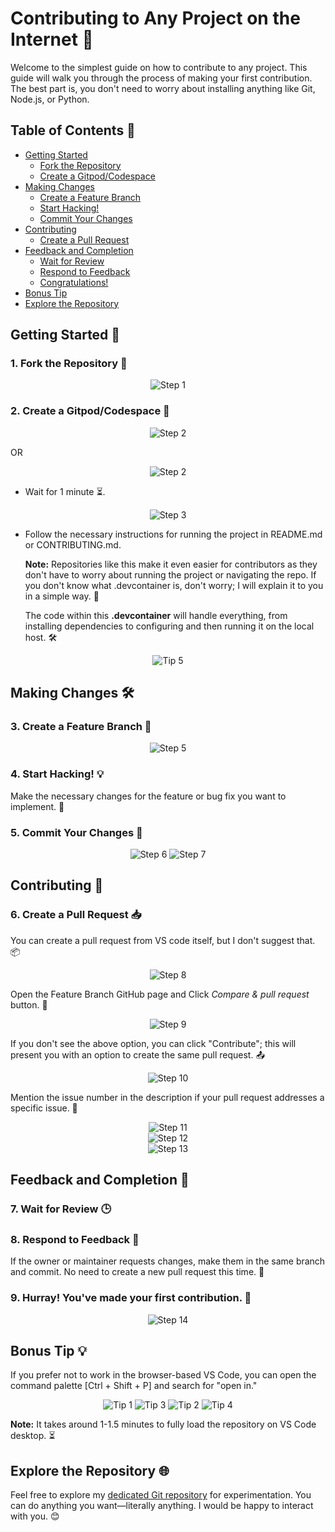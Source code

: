 # Contributing to Any Project on the Internet 🚀

Welcome to the simplest guide on how to contribute to any project. This guide will walk you through the process of making your first contribution. The best part is, you don't need to worry about installing anything like Git, Node.js, or Python.

## Table of Contents 📜

- [Getting Started](#getting-started-)
  - [Fork the Repository](#1-fork-the-repository-)
  - [Create a Gitpod/Codespace](#2-create-a-gitpodcodespace-)
- [Making Changes](#making-changes-)
  - [Create a Feature Branch](#3-create-a-feature-branch-)
  - [Start Hacking!](#4-start-hacking-)
  - [Commit Your Changes](#5-commit-your-changes-)
- [Contributing](#contributing-)
  - [Create a Pull Request](#6-create-a-pull-request-)
- [Feedback and Completion](#feedback-and-completion-)
  - [Wait for Review](#7-wait-for-review-)
  - [Respond to Feedback](#8-respond-to-feedback-)
  - [Congratulations!](#9-congratulations-)
- [Bonus Tip](#bonus-tip-)
- [Explore the Repository](#explore-the-repository-)

## Getting Started 🚀

### 1. Fork the Repository 🍴

<div style="text-align: center;">
   <img src="https://github.com/PriyansuMaurya/easy-contribution/assets/101447544/c01c0685-e5b3-4271-b807-48ecf36831ca" alt="Step 1" />
</div>

### 2. Create a Gitpod/Codespace 🚀

<div style="text-align: center;">
   <img src="https://github.com/PriyansuMaurya/easy-contribution/assets/101447544/abfb7d84-fff4-46af-8d18-b8e05c8606f3" alt="Step 2" />
</div>

OR 

<div style="text-align: center;">
   <img src="https://github.com/PriyansuMaurya/easy-contribution/assets/101447544/91ffab20-5273-46d4-b40b-c93e6f73bd6c" alt="Step 2" />
</div>

- Wait for 1 minute ⏳.

<div style="text-align: center;">
   <img src="https://github.com/PriyansuMaurya/easy-contribution/assets/101447544/f17b5a92-a704-4f88-b44b-03e3acea5d4a" alt="Step 3" />
</div>

- Follow the necessary instructions for running the project in README.md or CONTRIBUTING.md.

  **Note:** Repositories like this make it even easier for contributors as they don't have to worry about running the project or navigating the repo. If you don't know what .devcontainer is, don't worry; I will explain it to you in a simple way. 📝

   The code within this **.devcontainer** will handle everything, from installing dependencies to configuring and then running it on the local host. 🛠️

<div style="text-align: center;">
   <img src="https://github.com/PriyansuMaurya/easy-contribution/assets/101447544/93c83b08-3472-471d-8d9f-020a26d8fcaf" alt="Tip 5" />
</div>

## Making Changes 🛠️

### 3. Create a Feature Branch 🌿

<div style="text-align: center;">

   <img src="https://github.com/PriyansuMaurya/easy-contribution/assets/101447544/b2b97fee-2752-42cb-b7cc-48bff571cb0a" alt="Step 5" />
</div>

### 4. Start Hacking! 💡

Make the necessary changes for the feature or bug fix you want to implement. 🚧

### 5. Commit Your Changes 💾

<div style="text-align: center;">

   <img src="https://github.com/PriyansuMaurya/easy-contribution/assets/101447544/2d5e1a72-1bb2-4e4d-8ff9-734fbde1b03c" alt="Step 6" />

   <img src="https://github.com/PriyansuMaurya/easy-contribution/assets/101447544/ace91f3f-3a05-4c4b-b4c5-bc5f13fd3f84" alt="Step 7" />

</div>

## Contributing 🤝

### 6. Create a Pull Request 📥

You can create a pull request from VS code itself, but I don't suggest that. 📦

<div style="text-align: center;">
   <img src="https://github.com/PriyansuMaurya/easy-contribution/assets/101447544/0dc72397-275e-4160-954c-31bab44da70a" alt="Step 8" />
</div>

  Open the Feature Branch GitHub page and Click *Compare & pull request* button. 🚀

<div style="text-align: center;">
   <img src="https://github.com/PriyansuMaurya/easy-contribution/assets/101447544/b615f394-9425-4d94-b325-3336d21f55d1" alt="Step 9" />
</div> 

   If you don't see the above option, you can click "Contribute"; this will present you with an option to create the same pull request. 📤

<div style="text-align: center;">
   <img src="https://github.com/PriyansuMaurya/easy-contribution/assets/101447544/2c96573f-6f9f-4f36-b49e-79879fc75181" alt="Step 10" />
</div>

Mention the issue number in the description if your pull request addresses a specific issue. 📝

<div style="text-align: center;">
   <img src="https://github.com/PriyansuMaurya/easy-contribution/assets/101447544/985d1806-6699-459a-9e01-75663ad67eca" alt="Step 11" />
</div>

<div style="text-align: center;">
   <img src="https://github.com/PriyansuMaurya/easy-contribution/assets/101447544/f1af4bfe-519a-40ec-ab68-ab048efacf02" alt="Step 12" />
</div>

<div style="text-align: center;">
   <img src="https://github.com/PriyansuMaurya/easy-contribution/assets/101447544/86c8c450-9dd1-4b85-9e8c-2bda156f5b8c" alt="Step 13" />
</div>



## Feedback and Completion 🚀

### 7. Wait for Review 🕒

### 8. Respond to Feedback 📣

If the owner or maintainer requests changes, make them in the same branch and commit. No need to create a new pull request this time. 🔄

### 9. Hurray! You've made your first contribution. 🎉

<div style="text-align: center;">
   <img src="https://github.com/PriyansuMaurya/easy-contribution/assets/101447544/a59ffaf4-2b7b-4476-9235-3c80246af89c" alt="Step 14" />
</div>

## Bonus Tip 💡

If you prefer not to work in the browser-based VS Code, you can open the command palette [Ctrl + Shift + P] and search for "open in."

<div style="text-align: center;">

   <img src="https://github.com/PriyansuMaurya/easy-contribution/assets/101447544/c4bb5ccd-1d26-45f3-87cb-9f818bb7a54c" alt="Tip 1" />

   <img src="https://github.com/PriyansuMaurya/easy-contribution/assets/101447544/dbe33f62-cc45-4a51-a0cf-fb69ba7f3fbf" alt="Tip 3" />

   <img src="https://github.com/PriyansuMaurya/easy-contribution/assets/101447544/79ade89e-be35-47a2-902a-0a6b287f8f3a" alt="Tip 2" />

   <img src="https://github.com/PriyansuMaurya/easy-contribution/assets/101447544/be0f98fa-c965-4e3e-99da-cbab52d28953" alt="Tip 4" />

</div>

   **Note:** It takes around 1-1.5 minutes to fully load the repository on VS Code desktop. ⏳

## Explore the Repository 🌐

Feel free to explore my [dedicated Git repository](https://github.com/PriyansuMaurya/play-with-git) for experimentation. You can do anything you want—literally anything. I would be happy to interact with you. 😊
